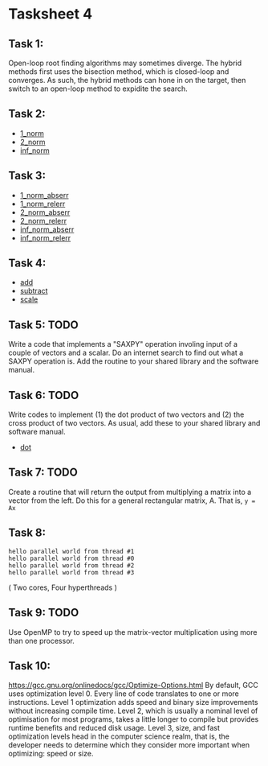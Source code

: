 # Tasksheet 4

## Task 1:

Open-loop root finding algorithms may sometimes diverge. The hybrid methods first uses the bisection method, which is closed-loop and converges. As such, the hybrid methods can hone in on the target, then switch to an open-loop method to expidite the search.

## Task 2:

* [1_norm](https://github.com/TekuConcept/math4610/blob/master/modules/doc/1_norm.md)
* [2_norm](https://github.com/TekuConcept/math4610/blob/master/modules/doc/2_norm.md)
* [inf_norm](https://github.com/TekuConcept/math4610/blob/master/modules/doc/inf_norm.md)

## Task 3:

* [1_norm_abserr](https://github.com/TekuConcept/math4610/blob/master/modules/doc/1_norm_abserr.md)
* [1_norm_relerr](https://github.com/TekuConcept/math4610/blob/master/modules/doc/1_norm_relerr.md)
* [2_norm_abserr](https://github.com/TekuConcept/math4610/blob/master/modules/doc/2_norm_abserr.md)
* [2_norm_relerr](https://github.com/TekuConcept/math4610/blob/master/modules/doc/2_norm_relerr.md)
* [inf_norm_abserr](https://github.com/TekuConcept/math4610/blob/master/modules/doc/inf_norm_abserr.md)
* [inf_norm_relerr](https://github.com/TekuConcept/math4610/blob/master/modules/doc/inf_norm_relerr.md)

## Task 4:

* [add](https://github.com/TekuConcept/math4610/blob/master/modules/doc/add_vector.md)
* [subtract](https://github.com/TekuConcept/math4610/blob/master/modules/doc/sub_vector.md)
* [scale](https://github.com/TekuConcept/math4610/blob/master/modules/doc/scale_vector.md)

## Task 5: TODO

Write a code that implements a "SAXPY" operation involing input of a couple of vectors and a scalar. Do an internet search to find out what a SAXPY operation is. Add the routine to your shared library and the software manual.

## Task 6: TODO

Write codes to implement (1) the dot product of two vectors and (2) the cross product of two vectors. As usual, add these to your shared library and software manual.
* [dot](https://github.com/TekuConcept/math4610/blob/master/modules/doc/dot_vector.md)

## Task 7: TODO

Create a routine that will return the output from multiplying a matrix into a vector from the left. Do this for a general rectangular matrix, A. That is, `y = Ax`

## Task 8:

    hello parallel world from thread #1
    hello parallel world from thread #0
    hello parallel world from thread #2
    hello parallel world from thread #3

( Two cores, Four hyperthreads )

## Task 9: TODO

Use OpenMP to try to speed up the matrix-vector multiplication using more than one processor.

## Task 10:

https://gcc.gnu.org/onlinedocs/gcc/Optimize-Options.html
By default, GCC uses optimization level 0. Every line of code translates to one or more instructions. Level 1 optimization adds speed and binary size improvements without increasing compile time. Level 2, which is usually a nominal level of optimisation for most programs, takes a little longer to compile but provides runtime benefits and reduced disk usage. Level 3, size, and fast optimization levels head in the computer science realm, that is, the developer needs to determine which they consider more important when optimizing: speed or size.
